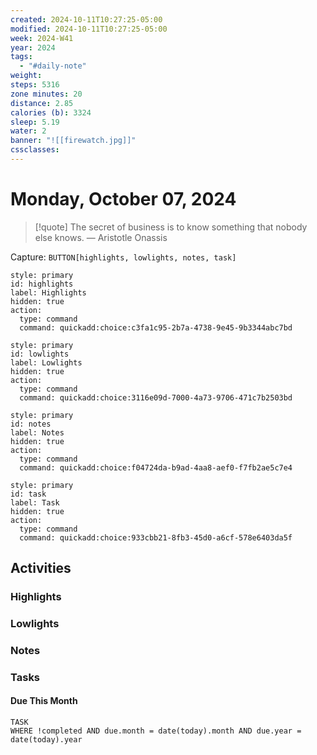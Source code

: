 ```yaml
---
created: 2024-10-11T10:27:25-05:00
modified: 2024-10-11T10:27:25-05:00
week: 2024-W41
year: 2024
tags:
  - "#daily-note"
weight: 
steps: 5316
zone minutes: 20
distance: 2.85
calories (b): 3324
sleep: 5.19
water: 2
banner: "![[firewatch.jpg]]"
cssclasses:
---
```

# Monday, October 07, 2024

> [!quote] The secret of business is to know something that nobody else knows.
> — Aristotle Onassis

Capture: `BUTTON[highlights, lowlights, notes, task]`

```meta-bind-button
style: primary
id: highlights
label: Highlights
hidden: true
action:
  type: command
  command: quickadd:choice:c3fa1c95-2b7a-4738-9e45-9b3344abc7bd
```

```meta-bind-button
style: primary
id: lowlights
label: Lowlights
hidden: true
action:
  type: command
  command: quickadd:choice:3116e09d-7000-4a73-9706-471c7b2503bd
```

```meta-bind-button
style: primary
id: notes
label: Notes
hidden: true
action:
  type: command
  command: quickadd:choice:f04724da-b9ad-4aa8-aef0-f7fb2ae5c7e4
```

```meta-bind-button
style: primary
id: task
label: Task
hidden: true
action:
  type: command
  command: quickadd:choice:933cbb21-8fb3-45d0-a6cf-578e6403da5f
```

## Activities

### Highlights
 
### Lowlights

### Notes

### Tasks

#### Due This Month

```dataview
TASK
WHERE !completed AND due.month = date(today).month AND due.year = date(today).year
```